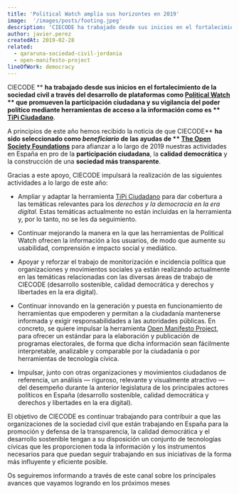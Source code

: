 ```yaml
---
title: 'Political Watch amplía sus horizontes en 2019'
image:  '/images/posts/footing.jpeg'
description: 'CIECODE ha trabajado desde sus inicios en el fortalecimiento de la sociedad civil a través del desarrollo de plataformas como Political Watch'
author: javier.perez
createdAt: 2019-02-28
related:
  - qararuna-sociedad-civil-jordania
  - open-manifesto-project
lineOfWork: democracy
---
```



CIECODE ** **ha trabajado desde sus inicios en el fortalecimiento de la sociedad civil a través del desarrollo de plataformas como  [Political Watch](http://politicalwatch.es) ** que promueven la participación ciudadana y su vigilancia del poder político mediante herramientas de acceso a la información como es ** [TiPi Ciudadano](https://tipiciudadano.es/)**.

A principios de este año hemos recibido la noticia de que CIECODE** **ha sido seleccionado como *beneficiario* de las ayudas de ** [The Open Society Foundations](https://www.opensocietyfoundations.org/)** para afianzar a lo largo de 2019 nuestras actividades en España en pro de la **participación ciudadana**, la **calidad democrática** y la construcción de una **sociedad más transparente**.

Gracias a este apoyo, CIECODE impulsará la realización de las siguientes actividades a lo largo de este año:

* Ampliar y adaptar la herramienta [TiPi Ciudadano](https://tipiciudadano.es/) para dar cobertura a las temáticas relevantes para los *derechos y la democracia en la era digital.* Estas temáticas actualmente no están incluidas en la herramienta y, por lo tanto, no se les da seguimiento.

* Continuar mejorando la manera en la que las herramientas de Political Watch ofrecen la información a los usuarios, de modo que aumente su usabilidad, comprensión e impacto social y mediático.

* Apoyar y reforzar el trabajo de monitorización e incidencia política que organizaciones y movimientos sociales ya están realizando actualmente en las temáticas relacionadas con las diversas áreas de trabajo de CIECODE (desarrollo sostenible, calidad democrática y derechos y libertades en la era digital).

* Continuar innovando en la generación y puesta en funcionamiento de herramientas que empoderen y permitan a la ciudadanía mantenerse informada y exigir responsabilidades a las autoridades públicas. En concreto, se quiere impulsar la herramienta [Open Manifesto Project](https://ciecode.es/political-watch/open-manifesto-project/), para ofrecer un estándar para la elaboración y publicación de programas electorales, de forma que dicha información sean fácilmente interpretable, analizable y comparable por la ciudadanía o por herramientas de tecnología cívica.

* Impulsar, junto con otras organizaciones y movimientos ciudadanos de referencia, un análisis — riguroso, relevante y visualmente atractivo — del desempeño durante la anterior legislatura de los principales actores políticos en España (desarrollo sostenible, calidad democrática y derechos y libertades en la era digital).

El objetivo de CIECODE es continuar trabajando para contribuir a que las organizaciones de la sociedad civil que están trabajando en España para la promoción y defensa de la transparencia, la calidad democrática y el desarrollo sostenible tengan a su disposición un conjunto de tecnologías cívicas que les proporcionen toda la información y los instrumentos necesarios para que puedan seguir trabajando en sus iniciativas de la forma más influyente y eficiente posible.

Os seguiremos informando a través de este canal sobre los principales avances que vayamos logrando en los próximos meses
